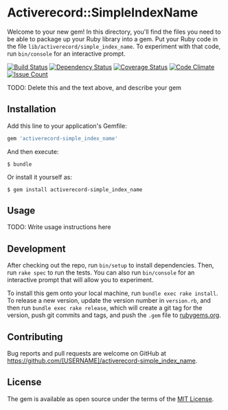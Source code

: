 # Activerecord::SimpleIndexName

Welcome to your new gem! In this directory, you'll find the files you need to be able to package up your Ruby library into a gem. Put your Ruby code in the file `lib/activerecord/simple_index_name`. To experiment with that code, run `bin/console` for an interactive prompt.

[![Build Status](https://travis-ci.org/sue445/activerecord-simple_index_name.svg?branch=master)](https://travis-ci.org/sue445/activerecord-simple_index_name)
[![Dependency Status](https://gemnasium.com/sue445/activerecord-simple_index_name.svg)](https://gemnasium.com/sue445/activerecord-simple_index_name)
[![Coverage Status](https://coveralls.io/repos/sue445/activerecord-simple_index_name/badge.svg?branch=master&service=github)](https://coveralls.io/github/sue445/activerecord-simple_index_name?branch=master)
[![Code Climate](https://codeclimate.com/github/sue445/activerecord-simple_index_name/badges/gpa.svg)](https://codeclimate.com/github/sue445/activerecord-simple_index_name)
[![Issue Count](https://codeclimate.com/github/sue445/activerecord-simple_index_name/badges/issue_count.svg)](https://codeclimate.com/github/sue445/activerecord-simple_index_name)

TODO: Delete this and the text above, and describe your gem

## Installation

Add this line to your application's Gemfile:

```ruby
gem 'activerecord-simple_index_name'
```

And then execute:

    $ bundle

Or install it yourself as:

    $ gem install activerecord-simple_index_name

## Usage

TODO: Write usage instructions here

## Development

After checking out the repo, run `bin/setup` to install dependencies. Then, run `rake spec` to run the tests. You can also run `bin/console` for an interactive prompt that will allow you to experiment.

To install this gem onto your local machine, run `bundle exec rake install`. To release a new version, update the version number in `version.rb`, and then run `bundle exec rake release`, which will create a git tag for the version, push git commits and tags, and push the `.gem` file to [rubygems.org](https://rubygems.org).

## Contributing

Bug reports and pull requests are welcome on GitHub at https://github.com/[USERNAME]/activerecord-simple_index_name.


## License

The gem is available as open source under the terms of the [MIT License](http://opensource.org/licenses/MIT).

